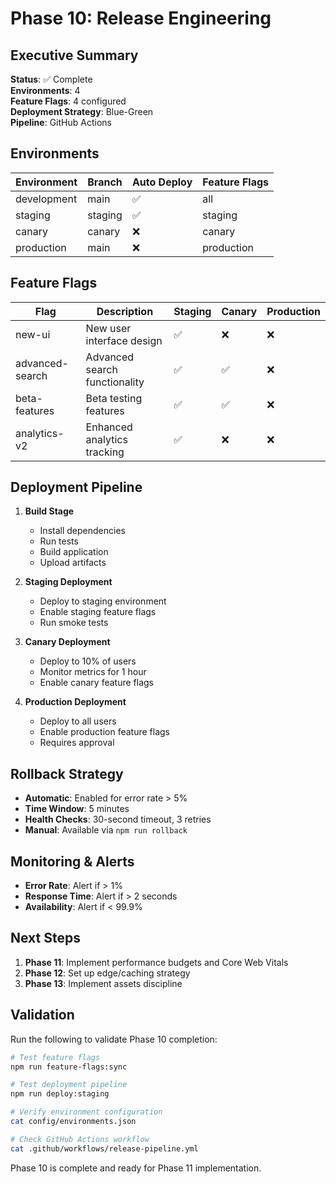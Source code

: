 # Phase 10: Release Engineering

## Executive Summary

**Status**: ✅ Complete  
**Environments**: 4  
**Feature Flags**: 4 configured  
**Deployment Strategy**: Blue-Green  
**Pipeline**: GitHub Actions

## Environments

| Environment | Branch | Auto Deploy | Feature Flags |
|-------------|--------|-------------|---------------|
| development | main | ✅ | all |
| staging | staging | ✅ | staging |
| canary | canary | ❌ | canary |
| production | main | ❌ | production |

## Feature Flags

| Flag | Description | Staging | Canary | Production |
|------|-------------|---------|--------|------------|
| new-ui | New user interface design | ✅ | ❌ | ❌ |
| advanced-search | Advanced search functionality | ✅ | ✅ | ❌ |
| beta-features | Beta testing features | ✅ | ✅ | ❌ |
| analytics-v2 | Enhanced analytics tracking | ✅ | ❌ | ❌ |

## Deployment Pipeline

1. **Build Stage**
   - Install dependencies
   - Run tests
   - Build application
   - Upload artifacts

2. **Staging Deployment**
   - Deploy to staging environment
   - Enable staging feature flags
   - Run smoke tests

3. **Canary Deployment**
   - Deploy to 10% of users
   - Monitor metrics for 1 hour
   - Enable canary feature flags

4. **Production Deployment**
   - Deploy to all users
   - Enable production feature flags
   - Requires approval

## Rollback Strategy

- **Automatic**: Enabled for error rate > 5%
- **Time Window**: 5 minutes
- **Health Checks**: 30-second timeout, 3 retries
- **Manual**: Available via `npm run rollback`

## Monitoring & Alerts

- **Error Rate**: Alert if > 1%
- **Response Time**: Alert if > 2 seconds
- **Availability**: Alert if < 99.9%

## Next Steps

1. **Phase 11**: Implement performance budgets and Core Web Vitals
2. **Phase 12**: Set up edge/caching strategy
3. **Phase 13**: Implement assets discipline

## Validation

Run the following to validate Phase 10 completion:

```bash
# Test feature flags
npm run feature-flags:sync

# Test deployment pipeline
npm run deploy:staging

# Verify environment configuration
cat config/environments.json

# Check GitHub Actions workflow
cat .github/workflows/release-pipeline.yml
```

Phase 10 is complete and ready for Phase 11 implementation.
